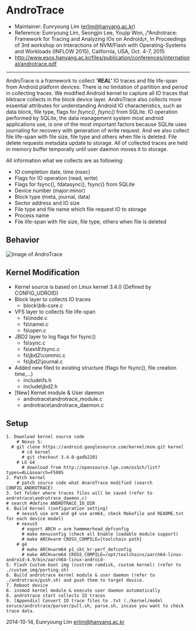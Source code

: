 AndroTrace 
=======================
* Maintainer: Eunryoung Lim (erlim@hanyang.ac.kr)
* Reference: Eunryoung Lim, Seongjin Lee, Youjip Won, ¡°Androtrace: Framework for Tracing and Analyzing IOs on Android¡±,  In Proceedings of 3rd workshop on Interactions of NVM/Flash with Operating-Systems and Workloads (INFLOW 2015), California, USA, Oct. 4-7, 2015
* http://www.esos.hanyang.ac.kr/files/publication/conferences/international/androtrace.pdf

------------
AndroTrace is a framework to collect ***'REAL'*** IO traces and file life-span from Android platform devices. There is no limitation of partition and period in collecting traces. 
We modified Android kernel to capture all IO traces that blktrace collects in the block device layer. 
AndroTrace also collects more essential attributes for understanding Android IO characteristics, such as data block, file type, flags for *fsync()*, *fsync()* from SQLite. 
IO operation performed by SQLite, the data management system most android applications use, is one of the most important factors because SQLite uses journaling for recovery with generation of write request.
And we also collect file life-span with file size, file type and others when file is deleted. File delete requests metadata update to storage. All of collected traces are held in memory buffer temporally until user daemon moves it to storage.

All information what we collects are as following:
* IO completion date, time (nsec)
* Flags for IO operation (read, write)
* Flags for fsync(), fdatasync(), fsync() from SQLite
* Device number (major:minor)
* Block type (meta, journal, data)
* Sector address and IO size
* File type and file name which file request IO to storage
* Process name 
* File life-span with file size, file type, others when file is deleted 

Behavior
----------------
![Image of AndroTrace]( http://dmclab.hanyang.ac.kr/wikidata/img/androtrace_behavior.jpg)

Kernel Modification
----------------
* Kernel source is based on Linux kernel 3.4.0 (Defined by CONFIG_UDROID)
* Block layer to collects IO traces 
    * block\blk-core.c
* VFS layer to collects file life-span 
    * fs\inode.c
    * fs\namei.c
    * fs\open.c
* JBD2 layer to log flags for fsync()
    * fs\sync.c
    * fs\ext4\fsync.c
    * fs\jbd2\commic.c
    * fs\jbd2\journal.c
* Added new filed to existing structure (flags for fsync(), file creation time,...)
    * include\fs.h
    * include\jbd2.h
* [New] Kernel module & User daemon
    * androtrace\androtrace_module.c
    * androtrace\androtrace_daemon.c

Setup
--------
    1. Download kernel source code
        # Nexus 5:
	  # git clone https://android.googlesource.com/kernel/msm.git kernel
          # cd kernel
          # git checkout 3.4.0-gadb2201
        # LG G4
          # download from http://opensource.lge.com/osSch/list?types=ALL&search=F500S
    2. Patch kernel
        # patch source code what AnaroTrace modified (search CONFIG_ANDROTRACE) 
    3. Set folder where traces files will be saved (refer to androtrace\androtrace_daemon.c)
	# search #define ANDROTRACE_IO_DIR
    4. Build Kernel (configuration setting)
    	# nexus5 use arm and g4 use arm64, check Makefile and README.txt for each device model)
        # nexus5
          # export ARCH = arm hammmerhead_defconfig
          # make menuconfig (check all Enable loadable module support)
          # make ARCH=arm CROSS_COMPILE=[toolchain path]
        # g4
          # make ARCH=arm64 p1_skt_kr-perf_defconfig
          # make ARCH=arm64 CROSS_COMPILE=/opt/toolchains/aarch64-linux-android-4.9/bin/aarch64-linux-android- 
    5. Flash Custom boot img (custrom ramdisk, custom kernel) (refer to ./custom_img/porting.sh)
    6. Build androtrace kernel module & user daemon (refer to ./androtrace/push.sh) and push them to target device.
    7. Reboot device
    8. insmod kernel module & execute user daemon automatically
    8. androtrace start collects IO traces
    9. [Appendix] Convert IO trace files to .txt (./kernel/model soruce/androtrace/parser/pull.sh, parse.sh, incase you want to check trace data.



2014-10-14, Eunryoung Lim <erlim@hanyang.ac.kr>

